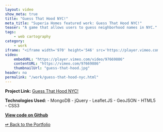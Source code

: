 ```yaml
---
layout: video
show_meta: true
title: "Guess That Hood NYC!"
meta_title: "Superia Homes featured work: Guess That Hood NYC!"
teaser: "A game that allows users to guess neighborhood names in NYC."
tags:
    - web cartography 
category:
    - work
iframe: "<iframe width='970' height='546' src='https://player.vimeo.com/video/97669886' frameborder='0' allowfullscreen></iframe>"
video:
    embedURL: "https://player.vimeo.com/video/97669886"
    contentURL: "https://vimeo.com/97669886"
    thumbnailUrl: "guess-that-hood.jpg"
header: no
permalink: "/work/guess-that-hood-nyc.html"
---
```


<strong>Project Link:</strong> <a href="https://vimeo.com/97669886" target="_blank">Guess That Hood NYC!</a>


<strong>Technologies Used:</strong>  - MongoDB  - jQuery  - Leaflet.JS  - GeoJSON  - HTML5  - CSS3 


<strong><a href="https://github.com/web3js/cloaked-octo-batman/tree/master/chris-henrick/mid-term" target="_blank">View code on Github</a></strong>


[<span class="back-arrow">&#8619;</span> Back to the Portfolio](/work/)

